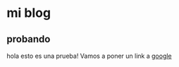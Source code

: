 # mi blog
## probando

hola esto es una prueba! Vamos a poner un link a [google](http://google.com)


